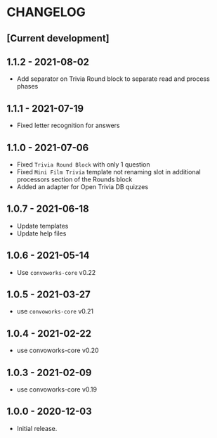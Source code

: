 # CHANGELOG

## [Current development]

## 1.1.2 - 2021-08-02
* Add separator on Trivia Round block to separate read and process phases

## 1.1.1 - 2021-07-19
* Fixed letter recognition for answers

## 1.1.0 - 2021-07-06
* Fixed `Trivia Round Block` with only 1 question
* Fixed `Mini Film Trivia` template not renaming slot in additional processors section of the Rounds block
* Added an adapter for Open Trivia DB quizzes
## 1.0.7 - 2021-06-18

* Update templates
* Update help files

## 1.0.6 - 2021-05-14

* Use `convoworks-core` v0.22

## 1.0.5 - 2021-03-27

* use `convoworks-core` v0.21

## 1.0.4 - 2021-02-22

* use convoworks-core v0.20

## 1.0.3 - 2021-02-09

* use convoworks-core v0.19

## 1.0.0 - 2020-12-03

* Initial release.
